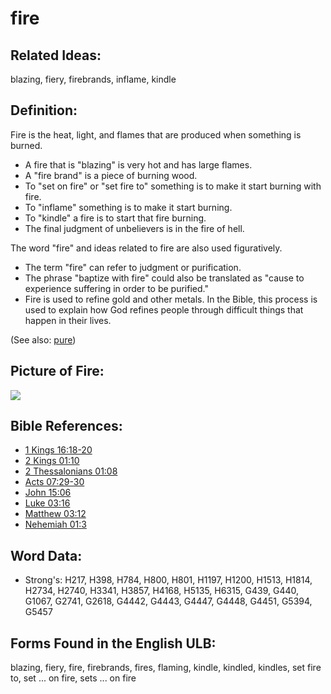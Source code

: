 # fire

## Related Ideas:

blazing, fiery, firebrands, inflame, kindle

## Definition:

Fire is the heat, light, and flames that are produced when something is burned.

* A fire that is "blazing" is very hot and has large flames.
* A "fire brand" is a piece of burning wood.
* To "set on fire" or "set fire to" something is to make it start burning with fire.
* To "inflame" something is to make it start burning.
* To "kindle" a fire is to start that fire burning.
* The final judgment of unbelievers is in the fire of hell.

The word "fire" and ideas related to fire are also used figuratively.
* The term "fire" can refer to judgment or purification.
* The phrase "baptize with fire" could also be translated as "cause to experience suffering in order to be purified."
* Fire is used to refine gold and other metals. In the Bible, this process is used to explain how God refines people through difficult things that happen in their lives.

(See also: [pure](../kt/purify.md))

## Picture of Fire:

<a href="https://content.bibletranslationtools.org/WycliffeAssociates/en_tw/raw/branch/master/PNGs/f/Fire_fc.png"><img src="https://content.bibletranslationtools.org/WycliffeAssociates/en_tw/raw/branch/master/PNGs/f/Fire_fc.png" ></a>

## Bible References:

* [1 Kings 16:18-20](rc://en/tn/help/1ki/16/18)
* [2 Kings 01:10](rc://en/tn/help/2ki/01/10)
* [2 Thessalonians 01:08](rc://en/tn/help/2th/01/08)
* [Acts 07:29-30](rc://en/tn/help/act/07/29)
* [John 15:06](rc://en/tn/help/jhn/15/06)
* [Luke 03:16](rc://en/tn/help/luk/03/16)
* [Matthew 03:12](rc://en/tn/help/mat/03/12)
* [Nehemiah 01:3](rc://en/tn/help/neh/01/3)

## Word Data:

* Strong's: H217, H398, H784, H800, H801, H1197, H1200, H1513, H1814, H2734, H2740, H3341, H3857, H4168, H5135, H6315, G439, G440, G1067, G2741, G2618, G4442, G4443, G4447, G4448, G4451, G5394, G5457

## Forms Found in the English ULB:

blazing, fiery, fire, firebrands, fires, flaming, kindle, kindled, kindles, set fire to, set ... on fire, sets ... on fire


